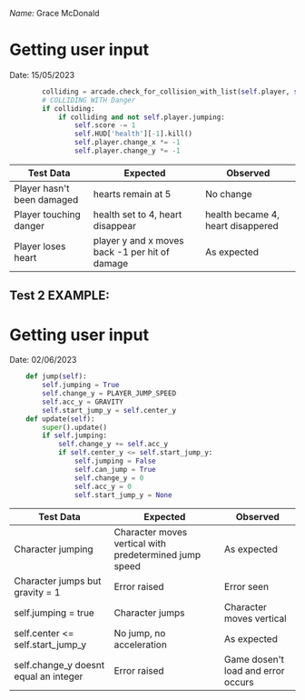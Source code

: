 _Name:_ Grace McDonald
# Getting user input

Date: 15/05/2023


```python
        colliding = arcade.check_for_collision_with_list(self.player, self.scene['Dont_touch'])
        # COLLIDING WITH Danger
        if colliding:
            if colliding and not self.player.jumping:
                self.score -= 1
                self.HUD['health'][-1].kill()
                self.player.change_x *= -1
                self.player.change_y *= -1
```

| Test Data                  | Expected                        | Observed                        |
| -------------------------- | ------------------------------- | ------------------------------- |
| Player hasn't been damaged | hearts remain at 5  | No change |
| Player touching danger | health set to 4, heart disappear | health became 4, heart disappered |
| Player loses heart | player y and x moves back -1 per hit of damage | As expected                     |

## Test 2 EXAMPLE:
# Getting user input

Date: 02/06/2023

```python
    def jump(self):
        self.jumping = True
        self.change_y = PLAYER_JUMP_SPEED
        self.acc_y = GRAVITY
        self.start_jump_y = self.center_y
    def update(self):
        super().update()
        if self.jumping:
            self.change_y += self.acc_y
            if self.center_y <= self.start_jump_y:
                self.jumping = False
                self.can_jump = True
                self.change_y = 0
                self.acc_y = 0
                self.start_jump_y = None
```

| Test Data                             | Expected                                               | Observed                          |
| ------------------------------------- | ------------------------------------------------------ | --------------------------------- |
| Character jumping                     | Character moves vertical with predetermined jump speed | As expected                       |
| Character jumps but gravity = 1       | Error raised                                           | Error seen                        |
| self.jumping = true                   | Character jumps                                        | Character moves vertical          |
| self.center <= self.start_jump_y      | No jump, no acceleration                               | As expected                       |
| self.change_y doesnt equal an integer | Error raised                                           | Game dosen't load and error occurs | 



